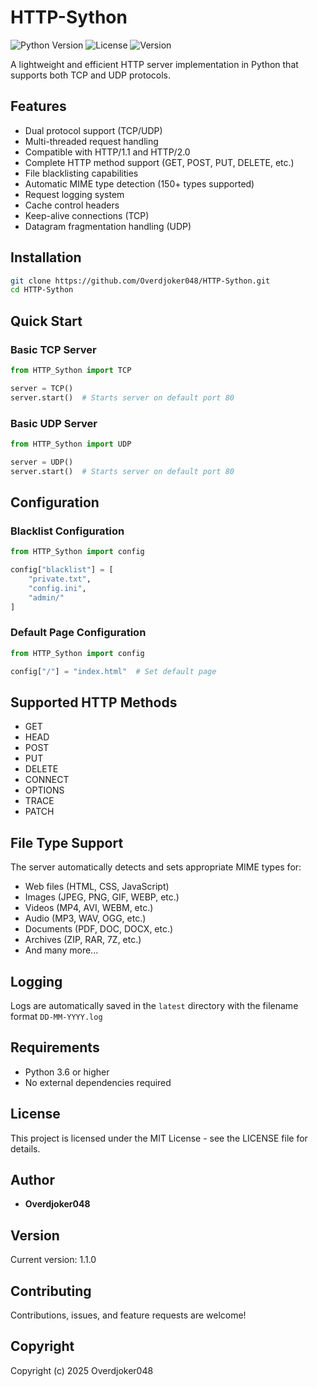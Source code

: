 # HTTP-Sython
![Python Version](https://img.shields.io/badge/Python-3.6+-blue.svg)
![License](https://img.shields.io/badge/License-MIT-green.svg)
![Version](https://img.shields.io/badge/Version-1.1.0-yellow)

A lightweight and efficient HTTP server implementation in Python that supports both TCP and UDP protocols.

## Features

- Dual protocol support (TCP/UDP)
- Multi-threaded request handling
- Compatible with HTTP/1.1 and HTTP/2.0
- Complete HTTP method support (GET, POST, PUT, DELETE, etc.)
- File blacklisting capabilities
- Automatic MIME type detection (150+ types supported)
- Request logging system
- Cache control headers
- Keep-alive connections (TCP)
- Datagram fragmentation handling (UDP)

## Installation

```bash
git clone https://github.com/Overdjoker048/HTTP-Sython.git
cd HTTP-Sython
```

## Quick Start

### Basic TCP Server

```python
from HTTP_Sython import TCP

server = TCP()
server.start()  # Starts server on default port 80
```

### Basic UDP Server

```python
from HTTP_Sython import UDP

server = UDP()
server.start()  # Starts server on default port 80
```

## Configuration

### Blacklist Configuration

```python
from HTTP_Sython import config

config["blacklist"] = [
    "private.txt",
    "config.ini",
    "admin/"
]
```

### Default Page Configuration

```python
from HTTP_Sython import config

config["/"] = "index.html"  # Set default page
```

## Supported HTTP Methods

- GET
- HEAD
- POST
- PUT
- DELETE
- CONNECT
- OPTIONS
- TRACE
- PATCH

## File Type Support

The server automatically detects and sets appropriate MIME types for:
- Web files (HTML, CSS, JavaScript)
- Images (JPEG, PNG, GIF, WEBP, etc.)
- Videos (MP4, AVI, WEBM, etc.)
- Audio (MP3, WAV, OGG, etc.)
- Documents (PDF, DOC, DOCX, etc.)
- Archives (ZIP, RAR, 7Z, etc.)
- And many more...

## Logging

Logs are automatically saved in the `latest` directory with the filename format `DD-MM-YYYY.log`

## Requirements

- Python 3.6 or higher
- No external dependencies required

## License

This project is licensed under the MIT License - see the LICENSE file for details.

## Author

- **Overdjoker048**

## Version

Current version: 1.1.0

## Contributing

Contributions, issues, and feature requests are welcome!

## Copyright

Copyright (c) 2025 Overdjoker048
